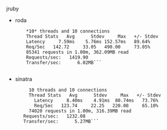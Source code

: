 jruby
- roda
    
    ``` Running 1m test @ http://localhost:3000
        *10* threads and 10 connections
        Thread Stats   Avg      Stdev     Max   +/- Stdev
        Latency     7.59ms    5.76ms 152.57ms   89.64%
        Req/Sec   142.72     33.05   490.00     73.05%
        85341 requests in 1.00m, 362.09MB read
        Requests/sec:   1419.90
        Transfer/sec:      6.02MB```
        
- sinatra
    ```Running 1m test @ http://localhost:3000
         10 threads and 10 connections
         Thread Stats   Avg      Stdev     Max   +/- Stdev
           Latency     8.40ms    4.91ms  80.74ms   73.76%
           Req/Sec   123.74     22.25   220.00     65.10%
         74020 requests in 1.00m, 316.39MB read
       Requests/sec:   1232.08
       Transfer/sec:      5.27MB```
